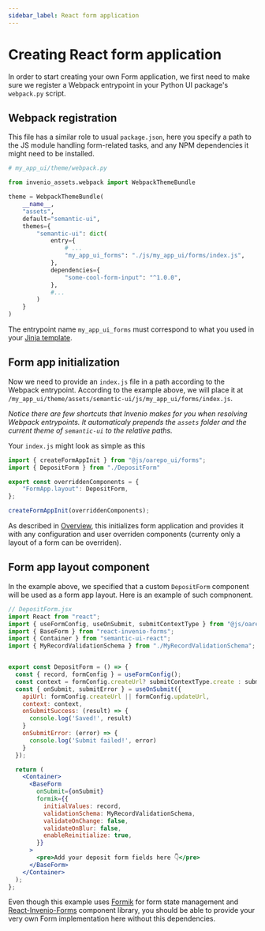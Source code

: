 ```yaml
---
sidebar_label: React form application
---
```

# Creating React form application

In order to start creating your own Form application, we first need to make sure
we register a Webpack entrypoint in your Python UI package's `webpack.py` script.

## Webpack registration

This file has a similar role to usual `package.json`, here you specify a path
to the JS module handling form-related tasks, and any NPM dependencies it might need
to be installed.

```python
# my_app_ui/theme/webpack.py

from invenio_assets.webpack import WebpackThemeBundle

theme = WebpackThemeBundle(
    __name__,
    "assets",
    default="semantic-ui",
    themes={
        "semantic-ui": dict(
            entry={
                # ...
                "my_app_ui_forms": "./js/my_app_ui/forms/index.js",
            },
            dependencies={
                "some-cool-form-input": "^1.0.0",
            },
            #...
        )
    }
)
```

The entrypoint name `my_app_ui_forms` must correspond to what you
used in your [Jinja template](./template-context.md#jinja-templates).

## Form app initialization

Now we need to provide an `index.js` file in a path according to the
Webpack entrypoint. According to the example above, we will place it
at `/my_app_ui/theme/assets/semantic-ui/js/my_app_ui/forms/index.js`.

_Notice there are few shortcuts that Invenio makes for you when resolving Webpack entrypoints. It
automaticaly prepends the `assets` folder and the current theme of `semantic-ui` to the relative paths._

Your `index.js` might look as simple as this

```jsx
import { createFormAppInit } from "@js/oarepo_ui/forms";
import { DepositForm } from "./DepositForm"

export const overriddenComponents = {
    "FormApp.layout": DepositForm,
};

createFormAppInit(overriddenComponents);
```

As described in [Overview](./overview.md#createformappinit), this initializes form application
and provides it with any configuration and user overriden components (currenty only a layout of
a form can be overriden).

## Form app layout component

In the example above, we specified that a custom `DepositForm` component will be
used as a form app layout. Here is an example of such compnonent.

```jsx
// DepositForm.jsx
import React from "react";
import { useFormConfig, useOnSubmit, submitContextType } from "@js/oarepo_ui";
import { BaseForm } from "react-invenio-forms";
import { Container } from "semantic-ui-react";
import { MyRecordValidationSchema } from "./MyRecordValidationSchema";


export const DepositForm = () => {
  const { record, formConfig } = useFormConfig();
  const context = formConfig.createUrl? submitContextType.create : submitContextType.update
  const { onSubmit, submitError } = useOnSubmit({
    apiUrl: formConfig.createUrl || formConfig.updateUrl,
    context: context,
    onSubmitSuccess: (result) => {
      console.log('Saved!', result)
    }
    onSubmitError: (error) => {
      console.log('Submit failed!', error)
    }
  });

  return (
    <Container>
      <BaseForm
        onSubmit={onSubmit}
        formik={{
          initialValues: record,
          validationSchema: MyRecordValidationSchema,
          validateOnChange: false,
          validateOnBlur: false,
          enableReinitialize: true,
        }}
      >
        <pre>Add your deposit form fields here 👇</pre>
      </BaseForm>
    </Container>
  );
};
```

Even though this example uses [Formik](https://formik.org) for form state management and
[React-Invenio-Forms](https://github.com/inveniosoftware/react-invenio-forms) component library, you should
be able to provide your very own Form implementation here without this dependencies.
